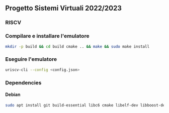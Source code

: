 ## Progetto Sistemi Virtuali 2022/2023
### RISCV

### Compilare e installare l'emulatore
```bash 
mkdir -p build && cd build cmake .. && make && sudo make install 
```

### Eseguire l'emulatore
```bash
uriscv-cli --config <config.json>
```

### Dependencies
#### Debian

```bash
sudo apt install git build-essential libc6 cmake libelf-dev libboost-dev libsigc++-2.0-dev gcc-riscv64-unknown-elf
```
